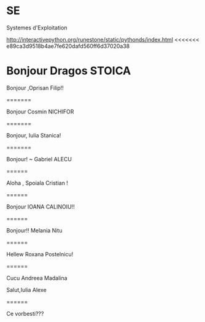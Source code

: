 SE
==

Systemes d'Exploitation


http://interactivepython.org/runestone/static/pythonds/index.html
<<<<<<< e89ca3d9518b4ae7fe620dafd560ff6d37020a38

Bonjour Dragos STOICA
=======

Bonjour ,Oprisan Filip!!

=======


Bonjour Cosmin NICHIFOR

=======

Bonjour, Iulia Stanica!

=======

Bonjour! ~ Gabriel ALECU

======

Aloha , Spoiala Cristian !

======

Bonjour IOANA CALINOIU!!

======

Bonjour!! Melania Nitu

======

Hellew Roxana Postelnicu!

======

Cucu Andreea Madalina

Salut,Iulia Alexe

======

Ce vorbesti???
